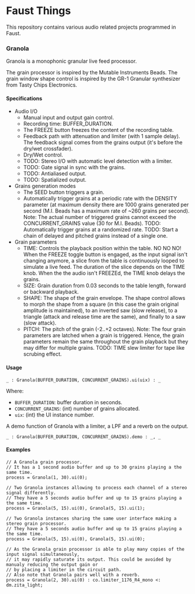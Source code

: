 # Faust Things

This repository contains various audio related projects programmed in Faust.

### Granola

Granola is a monophonic granular live feed processor.

The grain processor is inspired by the Mutable Instruments Beads. The grain window shape control is inspired by the GR-1 Granular synthesizer from Tasty Chips Electronics.

#### Specifications

* Audio I/O
    - Manual input and output gain control.
    - Recording time: BUFFER_DURATION.
    - The FREEZE button freezes the content of the recording table.
    - Feedback path with attenuation and limiter (with 1 sample delay). The feedback signal comes from
        the grains output (it's before the dry/wet crossfader).
    - Dry/Wet control.
    - TODO: Stereo I/O with automatic level detection with a limiter.
    - TODO: Gate signal in sync with the grains.
    - TODO: Antialiased output.
    - TODO: Spatialized output.
* Grains generation modes
    - The SEED button triggers a grain.
    - Automatically trigger grains at a periodic rate with the DENSITY parameter (at maximum density
        there are 1000 grains generated per second (M.I. Beads has a maximum rate of ~260 grains per second).
    Note: The actual number of triggered grains cannot exceed the CONCURRENT_GRAINS value (30 for M.I. Beads).
    TODO: Automatically trigger grains at a randomized rate.
    TODO: Start a chain of delayed and pitched grains instead of a single one.
* Grain parameters
    - TIME: Controls the playback position within the table.
        NO NO NO! When the FREEZE toggle button is engaged, as the input signal isn't changing anymore, a slice
        from the table is continuously looped to simulate a live feed. The duration of the slice depends
        on the TIME knob.
        When the the audio isn't FREEZEd, the TIME knob delays the grains.
    - SIZE: Grain duration from 0.03 seconds to the table length, forward or backward playback.
    - SHAPE: The shape of the grain envelope. The shape control allows to morph the shape from a square
        (in this case the grain original amplitude is maintained), to an inverted saw (slow release), to a triangle
        (attack and release time are the same), and finally to a saw (slow attack).
    - PITCH: The pitch of the grain (-2..+2 octaves).
    Note: The four grain parameters are latched when a grain is triggered. Hence, the grain parameters
            remain the same throughout the grain playback but they may differ for multiple grains.
    TODO: TIME slew limiter for tape like scrubing effect. 

#### Usage

```
_ : Granola(BUFFER_DURATION, CONCURRENT_GRAINS).ui(uix) : _
```

Where:

* `BUFFER_DURATION`: buffer duration in seconds.
* `CONCURRENT_GRAINS`: (int) number of grains allocated.
* `uix`: (int) the UI instance number.


A demo function of Granola with a limiter, a LPF and a reverb on the output.

```
_ : Granola(BUFFER_DURATION, CONCURRENT_GRAINS).demo : _, _
```

#### Examples

```
// A Granola grain processor.
// It has a 1 second audio buffer and up to 30 grains playing a the same time.
process = Granola(1, 30).ui(0);
```

```
// Two Granola instances allowing to process each channel of a stereo signal differently.
// They have a 5 seconds audio buffer and up to 15 grains playing a the same time.
process = Granola(5, 15).ui(0), Granola(5, 15).ui(1);
```

```
// Two Granola instances sharing the same user interface making a stereo grain processor.
// They have a 5 seconds audio buffer and up to 15 grains playing a the same time.
process = Granola(5, 15).ui(0), Granola(5, 15).ui(0);
```

```
// As the Granola grain processor is able to play many copies of the input signal simultaneously,
// it may rapidly saturate its output. This could be avoided by manualy reducing the output gain or
// by placing a limiter in the circuit path.
// Also note that Granola pairs well with a reverb.
process = Granola(2, 30).ui(0) : co.limiter_1176_R4_mono <: dm.zita_light;
```
